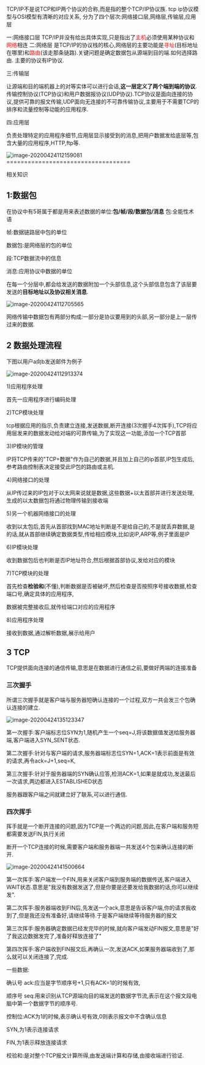 TCP/IP不是说TCP和IP两个协议的合称,而是指的整个TCP/IP协议族.
tcp ip协议模型与OSI模型有清晰的对应关系,
分为了四个层次:网络接口层,网络层,传输层,应用层

一:网络接口层
    TCP/IP并没有给出具体实现,只是指出了<span style='color:red'>主机</span>必须使用某种协议和<span style='color:red'>网络</span>相连
二:网络层
     是TCP/IP的协议栈的核心,网络层的主要功能是<span style='color:red'>寻址</span>(目标地址在哪里)和<span style='color:red'>路由</span>(该走那条链路).关键问题是确定数据包从源端到目的端.如何选择路由. 主要的协议有IP协议.

三:传输层

​	让源端和目的端机器上的对等实体可以进行会话,**这一层定义了两个端到端的协议**.传输控制协议(TCP协议)和用户数据报协议(UDP协议).TCP协议是面向连接的协议,提供可靠的报文传输,UDP面向无连接的不可靠传输协议,主要用于不需要TCP的排序和流量控制等动能的应用程序.

四:应用层

​	负责处理特定的应用程序细节,应用层显示接受到的消息,把用户数据发给底层等,包含大量的应用程序,HTTP,ftp等.

![image-20200424112159081](/home/user/.config/Typora/typora-user-images/image-20200424112159081.png)===================================

相关知识

## 1:数据包

在协议中有5哥属于都是用来表述数据的单位:**包/帧/段/数据包/消息** 包:全能性术语

帧:数据链路层中包的单位

数据包:是网络层的包的单位

段:TCP数据流中的信息

消息:应用协议中数据的单位



在每一个分层中,都会给发送的数据附加一个头部信息,这个头部信息包含了该层要发送的**目标地址以及协议相关消息**.

![image-20200424112705565](/home/user/.config/Typora/typora-user-images/image-20200424112705565.png)

网络传输中数据包有两部分构成:一部分是协议要用到的头部,另一部分是上一层传过来的数据.



## 2 数据处理流程

下图以用户a向b发送邮件为例子

![image-20200424112913374](/home/user/.config/Typora/typora-user-images/image-20200424112913374.png)

1)应用程序处理

首先一应用程序进行编码处理

2)TCP模块处理

tcp根据应用的指示,负责建立连接,发送数据,断开连接(3次握手4次挥手),TCP将应用层发来的数据发动给对端的可靠传输,为了实现这一功能,添加一个TCP首部

3)IP模块的管理

IP将TCP传来的"TCP+数据"作为自己的数据,并且加上自己的ip首部,IP包生成后,参考路由控制表决定接受此IP包的路由或主机.

4)网络接口的处理

从IP传过来的IP包对于以太网来说就是数据,这些数据+以太首部并进行发送处理,生成的以太数据包将通过物理传输到接收端

5)另一个机器网络接口的处理

收到以太包后,首先从首部找到MAC地址判断是不是给自己的,不是就丢弃数据,是的话,就从首部继续确定数据类型,传给相应模块,比如说IP,ARP等,例子里面是IP

6)IP模块处理

收到数据包后也判断是否IP地址符合,然后根据首部协议,发给对应的模块

7)TCP模块的处理

首先检查**检验和**(不懂),判断数据是否被破坏,然后检查是否按照序号接收数据,检查端口号,确定具体的应用程序,

数据被完整接收后,就传给端口对应的应用程序

8)应用程序处理

接收到数据,通过解析数据,展示给用户



## 3 TCP

TCP提供面向连接的通信传输,意思是在数据进行通信之前,要做好两端的连接准备

### 三次握手

所谓三次握手就是客户端与服务器短确认连接的一个过程,双方一共会发三个包确认连接的建立.

![image-20200424135123347](/home/user/.config/Typora/typora-user-images/image-20200424135123347.png)

第一次握手:客户端标志位SYN为1,随机产生一个seq=J,将该数据值发送给服务器端,客户端进入SYN_SENT状态.

第二次握手:针对与客户端的请求,服务器端标志位SYN=1,ACK=1表示前面是有效的请求,再令ack=J+1,seq=K,

第三次握手:针对于服务器端的SYN确认应答,检测ACK=1,如果是就成功,发送最后一次请求,两边都进入ESTABLISHED状态

服务器跟客户端之间就建立好了联系,可以进行通信.

### 四次挥手

挥手就是一个断开连接的问题,因为TCP是一个两边的问题,因此,在客户端和服务短都需要发送FIN,执行关闭

断开一个TCP连接的时候,需要客户端和服务器端一共发送4个包来确认连接的断开.

![image-20200424141500664](/home/user/.config/Typora/typora-user-images/image-20200424141500664.png)

第一次挥手:客户端发一个FIN,用来关闭客户端到服务端的数据传送,客户端进入WAIT状态.意思是"我没有数据发送了,但是你要是还要发给我数据的话,你可以继续发".

第二次挥手:服务器端收到FIN后,先发送一个ack,意思是告诉客户端,你的请求我收到了,但是我还没有准备好,请继续等待.于是客户端继续等待服务器的报文

第三次挥手:服务器确定数据已经发完毕的时候,就向客户端发动FIN报文,意思是"好了我这边数据发完了,准备好释放连接了"

第四次挥手:客户端收到FIN报文后,再确认一次,发送ACK,如果服务器端收到了,那么就可以关闭连接了,完成.

一些数据:

确认号 ack:应当是字节顺序号+1,只有ACK=1的时候有效,

顺序号 seq:用来识别从TCP源端向目的端发送的数据字节流,表示在这个报文段电脑中第一个数据字节的顺序号.

控制位:ACK为1的时候,表示确认号有效,0则表示报文中不含确认信息

SYN,为1表示连接请求

FIN,为1表示释放连接请求

校验和:是对整个TCP报文计算所得,由发送端计算和存储,由接收端进行验证.